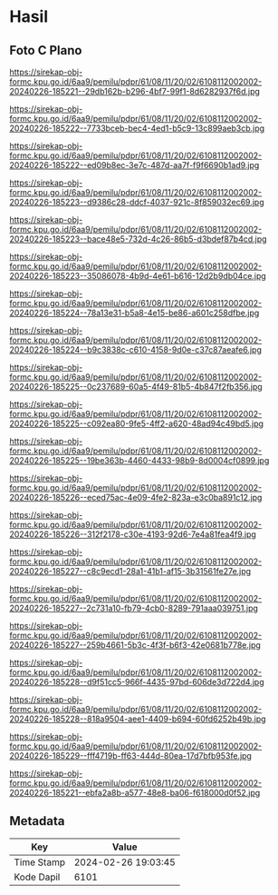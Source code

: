 # Hasil

## Foto C Plano

https://sirekap-obj-formc.kpu.go.id/6aa9/pemilu/pdpr/61/08/11/20/02/6108112002002-20240226-185221--29db162b-b296-4bf7-99f1-8d6282937f6d.jpg

https://sirekap-obj-formc.kpu.go.id/6aa9/pemilu/pdpr/61/08/11/20/02/6108112002002-20240226-185222--7733bceb-bec4-4ed1-b5c9-13c899aeb3cb.jpg

https://sirekap-obj-formc.kpu.go.id/6aa9/pemilu/pdpr/61/08/11/20/02/6108112002002-20240226-185222--ed09b8ec-3e7c-487d-aa7f-f9f6690b1ad9.jpg

https://sirekap-obj-formc.kpu.go.id/6aa9/pemilu/pdpr/61/08/11/20/02/6108112002002-20240226-185223--d9386c28-ddcf-4037-921c-8f859032ec69.jpg

https://sirekap-obj-formc.kpu.go.id/6aa9/pemilu/pdpr/61/08/11/20/02/6108112002002-20240226-185223--bace48e5-732d-4c26-86b5-d3bdef87b4cd.jpg

https://sirekap-obj-formc.kpu.go.id/6aa9/pemilu/pdpr/61/08/11/20/02/6108112002002-20240226-185223--35086078-4b9d-4e61-b616-12d2b9db04ce.jpg

https://sirekap-obj-formc.kpu.go.id/6aa9/pemilu/pdpr/61/08/11/20/02/6108112002002-20240226-185224--78a13e31-b5a8-4e15-be86-a601c258dfbe.jpg

https://sirekap-obj-formc.kpu.go.id/6aa9/pemilu/pdpr/61/08/11/20/02/6108112002002-20240226-185224--b9c3838c-c610-4158-9d0e-c37c87aeafe6.jpg

https://sirekap-obj-formc.kpu.go.id/6aa9/pemilu/pdpr/61/08/11/20/02/6108112002002-20240226-185225--0c237689-60a5-4f49-81b5-4b847f2fb356.jpg

https://sirekap-obj-formc.kpu.go.id/6aa9/pemilu/pdpr/61/08/11/20/02/6108112002002-20240226-185225--c092ea80-9fe5-4ff2-a620-48ad94c49bd5.jpg

https://sirekap-obj-formc.kpu.go.id/6aa9/pemilu/pdpr/61/08/11/20/02/6108112002002-20240226-185225--19be363b-4460-4433-98b9-8d0004cf0899.jpg

https://sirekap-obj-formc.kpu.go.id/6aa9/pemilu/pdpr/61/08/11/20/02/6108112002002-20240226-185226--eced75ac-4e09-4fe2-823a-e3c0ba891c12.jpg

https://sirekap-obj-formc.kpu.go.id/6aa9/pemilu/pdpr/61/08/11/20/02/6108112002002-20240226-185226--312f2178-c30e-4193-92d6-7e4a81fea4f9.jpg

https://sirekap-obj-formc.kpu.go.id/6aa9/pemilu/pdpr/61/08/11/20/02/6108112002002-20240226-185227--c8c9ecd1-28a1-41b1-af15-3b31561fe27e.jpg

https://sirekap-obj-formc.kpu.go.id/6aa9/pemilu/pdpr/61/08/11/20/02/6108112002002-20240226-185227--2c731a10-fb79-4cb0-8289-791aaa039751.jpg

https://sirekap-obj-formc.kpu.go.id/6aa9/pemilu/pdpr/61/08/11/20/02/6108112002002-20240226-185227--259b4661-5b3c-4f3f-b6f3-42e0681b778e.jpg

https://sirekap-obj-formc.kpu.go.id/6aa9/pemilu/pdpr/61/08/11/20/02/6108112002002-20240226-185228--d9f51cc5-966f-4435-97bd-606de3d722d4.jpg

https://sirekap-obj-formc.kpu.go.id/6aa9/pemilu/pdpr/61/08/11/20/02/6108112002002-20240226-185228--818a9504-aee1-4409-b694-60fd6252b49b.jpg

https://sirekap-obj-formc.kpu.go.id/6aa9/pemilu/pdpr/61/08/11/20/02/6108112002002-20240226-185229--fff4719b-ff63-444d-80ea-17d7bfb953fe.jpg

https://sirekap-obj-formc.kpu.go.id/6aa9/pemilu/pdpr/61/08/11/20/02/6108112002002-20240226-185221--ebfa2a8b-a577-48e8-ba06-f618000d0f52.jpg


## Metadata

| Key        | Value               |
| ---------- | ------------------- |
| Time Stamp | 2024-02-26 19:03:45 |
| Kode Dapil | 6101                |



